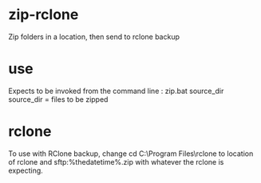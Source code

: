 # zip-rclone
Zip folders in a location, then send to rclone backup

# use

Expects to be invoked from the command line : zip.bat source_dir
source_dir = files to be zipped

# rclone

To use with RClone backup, change cd C:\Program Files\rclone to location of rclone and sftp:%thedatetime%.zip with whatever the rclone is expecting.

